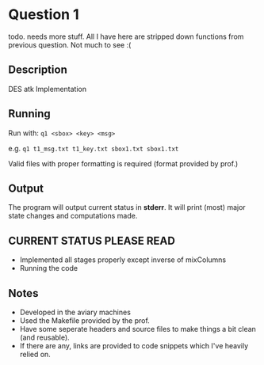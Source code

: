 # Question 1
todo. needs more stuff.
All I have here are stripped down functions from previous question. Not much to see :(
## Description
DES atk Implementation
## Running
Run with: `q1 <sbox> <key> <msg>`

e.g. `q1 t1_msg.txt t1_key.txt sbox1.txt sbox1.txt`

Valid files with proper formatting is required (format provided by prof.)

## Output
The program will output current status in **stderr**. It will print (most) major state changes and computations made.

## CURRENT STATUS PLEASE READ
* Implemented all stages properly except inverse of mixColumns
* Running the code 

## Notes
* Developed in the aviary machines
* Used the Makefile provided by the prof.
* Have some seperate headers and source files to make things a bit clean (and reusable).
* If there are any, links are provided to code snippets which I've heavily relied on.

